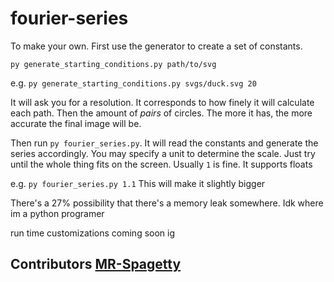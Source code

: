# fourier-series
To make your own. First use the generator to create a set of constants. 

`py generate_starting_conditions.py path/to/svg`

e.g. `py generate_starting_conditions.py svgs/duck.svg 20`

It will ask you for a resolution. It corresponds to how finely it will calculate each path. Then the amount of *pairs* of circles. The more it has, the more accurate the final image will be.

Then run `py fourier_series.py`. It will read the constants and generate the series accordingly. You may specify a unit to determine the scale. Just try until the whole thing fits on the screen. Usually `1` is fine. It supports floats

e.g. `py fourier_series.py 1.1` This will make it slightly bigger

There's a 27% possibility that there's a memory leak somewhere. Idk where im a python programer

run time customizations coming soon ig

## Contributors [MR-Spagetty](https://github.com/MR-Spagetty)